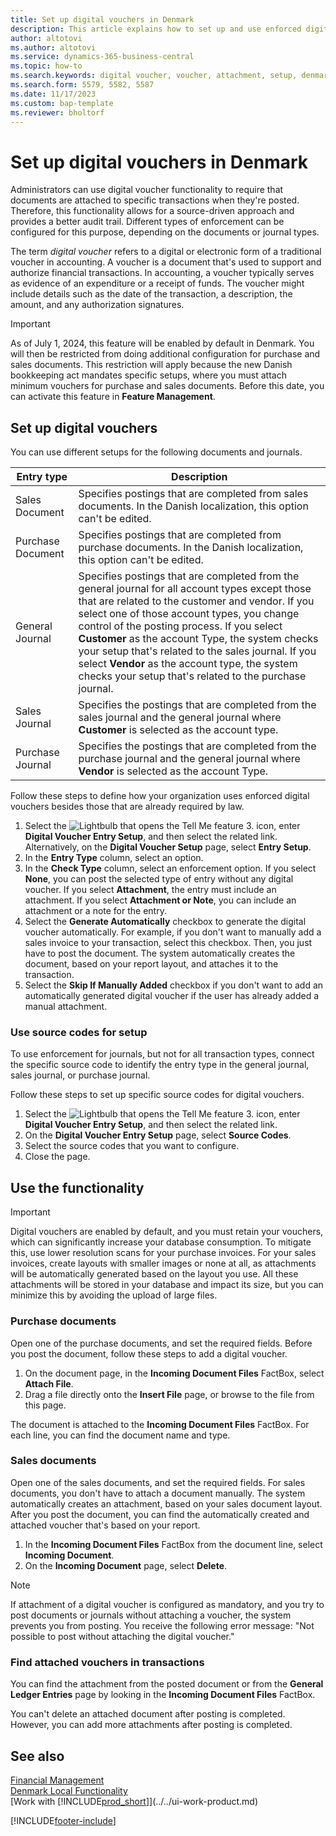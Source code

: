 ```yaml
---
title: Set up digital vouchers in Denmark
description: This article explains how to set up and use enforced digital vouchers in Microsoft Dynamics 365 Business Central for the Danish localization.
author: altotovi
ms.author: altotovi
ms.service: dynamics-365-business-central
ms.topic: how-to
ms.search.keywords: digital voucher, voucher, attachment, setup, denmark
ms.search.form: 5579, 5582, 5587
ms.date: 11/17/2023
ms.custom: bap-template
ms.reviewer: bholtorf
---
```


# Set up digital vouchers in Denmark

Administrators can use digital voucher functionality to require that documents are attached to specific transactions when they're posted. Therefore, this functionality allows for a source-driven approach and provides a better audit trail. Different types of enforcement can be configured for this purpose, depending on the documents or journal types.

The term *digital voucher* refers to a digital or electronic form of a traditional voucher in accounting. A voucher is a document that's used to support and authorize financial transactions. In accounting, a voucher typically serves as evidence of an expenditure or a receipt of funds. The voucher might include details such as the date of the transaction, a description, the amount, and any authorization signatures.

> [!IMPORTANT]
> As of July 1, 2024, this feature will be enabled by default in Denmark. You will then be restricted from doing additional configuration for purchase and sales documents. This restriction will apply because the new Danish bookkeeping act mandates specific setups, where you must attach minimum vouchers for purchase and sales documents. Before this date, you can activate this feature in **Feature Management**.  

## Set up digital vouchers

You can use different setups for the following documents and journals.

| Entry type | Description |
|------------|-------------|
| Sales Document | Specifies postings that are completed from sales documents. In the Danish localization, this option can't be edited. |
| Purchase Document | Specifies postings that are completed from purchase documents. In the Danish localization, this option can't be edited. |
| General Journal | Specifies postings that are completed from the general journal for all account types except those that are related to the customer and vendor. If you select one of those account types, you change control of the posting process. If you select **Customer** as the account Type, the system checks your setup that's related to the sales journal. If you select **Vendor** as the account type, the system checks your setup that's related to the purchase journal. |
| Sales Journal | Specifies the postings that are completed from the sales journal and the general journal where **Customer** is selected as the account type. |
| Purchase Journal | Specifies the postings that are completed from the purchase journal and the general journal where **Vendor** is selected as the account Type. |

Follow these steps to define how your organization uses enforced digital vouchers besides those that are already required by law.

1. Select the ![Lightbulb that opens the Tell Me feature 3.](../../media/ui-search/search_small.png "Tell me what you want to do") icon, enter **Digital Voucher Entry Setup**, and then select the related link. Alternatively, on the **Digital Voucher Setup** page, select **Entry Setup**.
2. In the **Entry Type** column, select an option.
3. In the **Check Type** column, select an enforcement option. If you select **None**, you can post the selected type of entry without any digital voucher. If you select **Attachment**, the entry must include an attachment. If you select **Attachment or Note**, you can include an attachment or a note for the entry.
4. Select the **Generate Automatically** checkbox to generate the digital voucher automatically. For example, if you don't want to manually add a sales invoice to your transaction, select this checkbox. Then, you just have to post the document. The system automatically creates the document, based on your report layout, and attaches it to the transaction.
5. Select the **Skip If Manually Added** checkbox if you don't want to add an automatically generated digital voucher if the user has already added a manual attachment.

### Use source codes for setup

To use enforcement for journals, but not for all transaction types, connect the specific source code to identify the entry type in the general journal, sales journal, or purchase journal.

Follow these steps to set up specific source codes for digital vouchers.

1. Select the ![Lightbulb that opens the Tell Me feature 3.](../../media/ui-search/search_small.png "Tell me what you want to do") icon, enter **Digital Voucher Entry Setup**, and then select the related link.
2. On the **Digital Voucher Entry Setup** page, select **Source Codes**.
3. Select the source codes that you want to configure.
4. Close the page.

## Use the functionality

> [!IMPORTANT]
> Digital vouchers are enabled by default, and you must retain your vouchers, which can significantly increase your database consumption. To mitigate this, use lower resolution scans for your purchase invoices. For your sales invoices, create layouts with smaller images or none at all, as attachments will be automatically generated based on the layout you use. All these attachments will be stored in your database and impact its size, but you can minimize this by avoiding the upload of large files.   

### Purchase documents

Open one of the purchase documents, and set the required fields. Before you post the document, follow these steps to add a digital voucher.

1. On the document page, in the **Incoming Document Files** FactBox, select **Attach File**.
2. Drag a file directly onto the **Insert File** page, or browse to the file from this page. 

The document is attached to the **Incoming Document Files** FactBox. For each line, you can find the document name and type.

### Sales documents

Open one of the sales documents, and set the required fields. For sales documents, you don't have to attach a document manually. The system automatically creates an attachment, based on your sales document layout. After you post the document, you can find the automatically created and attached voucher that's based on your report.

1. In the **Incoming Document Files** FactBox from the document line, select **Incoming Document**.
2. On the **Incoming Document** page, select **Delete**.

> [!NOTE]
> If attachment of a digital voucher is configured as mandatory, and you try to post documents or journals without attaching a voucher, the system prevents you from posting. You receive the following error message: "Not possible to post without attaching the digital voucher."

### Find attached vouchers in transactions

You can find the attachment from the posted document or from the **General Ledger Entries** page by looking in the **Incoming Document Files** FactBox.

You can't delete an attached document after posting is completed. However, you can add more attachments after posting is completed.

## See also

[Financial Management](../../finance.md)  
[Denmark Local Functionality](denmark-local-functionality.md)  
[Work with [!INCLUDE[prod_short](../../includes/prod_short.md)]](../../ui-work-product.md)

[!INCLUDE[footer-include](../../includes/footer-banner.md)]
